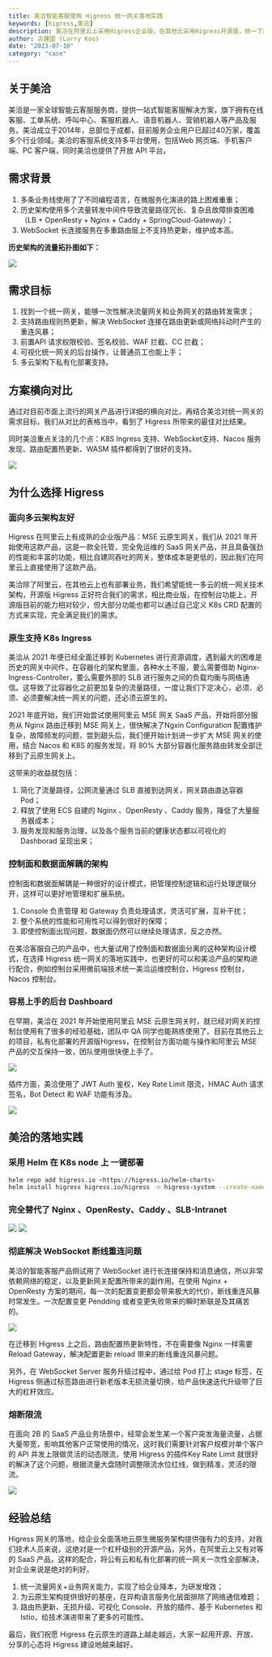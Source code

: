 ```yaml
---
title: 美洽智能客服使用 Higress 统一网关落地实践
keywords: [higress,美洽]
description: 美洽在阿里云上采用Higress企业版，在其他云采用Higress开源版，统一了网关架构
author: 古建国 (Larry Koo)
date: "2023-07-10"
category: "case"
---
```


## 关于美洽

美洽是一家全球智能云客服服务商，提供一站式智能客服解决方案，旗下拥有在线客服、工单系统、呼叫中心、客服机器人、语音机器人、营销机器人等产品及服务。美洽成立于2014年，总部位于成都，目前服务企业用户已超过40万家，覆盖多个行业领域。美洽的客服系统支持多平台使用，包括Web 网页端、手机客户端、PC 客户端，同时美洽也提供了开放 API 平台。

## 需求背景

1. 多条业务线使用了了不同编程语言，在微服务化演进的路上困难重重；
2. 历史架构使用多个流量转发中间件导致流量路径冗长、复杂且故障排查困难（LB + OpenResty + Nginx + Caddy + SpringCloud-Gateway）；
3. WebSocket 长连接服务在多重路由层上不支持热更新，维护成本高。

**历史架构的流量拓扑图如下：**

![](https://img.alicdn.com/imgextra/i4/O1CN01AJitLM1kgbW6yGLmV_!!6000000004713-0-tps-627-517.jpg)

## 需求目标

1. 找到一个统一网关，能够一次性解决流量网关和业务网关的路由转发需求；
2. 支持路由规则热更新，解决 WebSocket 连接在路由更新或网络抖动时产生的重连风暴；
3. 前置API 请求权限校验、签名校验、WAF 拦截、CC 拦截；
4. 可视化统一网关的后台操作，让普通员工也能上手；
5. 多云架构下私有化部署支持。

## 方案横向对比

通过对目前市面上流行的网关产品进行详细的横向对比，再结合美洽对统一网关的需求目标，我们从对比的表格当中，看到了 Higress 所带来的最佳对比结果。

同时美洽重点关注的几个点：K8S Ingress 支持、WebSocket支持、Nacos 服务发现、路由配置热更新、WASM 插件都得到了很好的支持。


![](https://img.alicdn.com/imgextra/i1/O1CN01bjoMSi1arSkPgWvVV_!!6000000003383-0-tps-750-470.jpg)

## 为什么选择 Higress

### 面向多云架构友好

Higress 在阿里云上有成熟的企业版产品：MSE 云原生网关，我们从 2021 年开始使用这款产品，这是一款全托管，完全免运维的 SaaS 网关产品，并且具备强劲的性能和丰富的功能，相比自建同吞吐的网关，整体成本是更低的，因此我们在阿里云上直接使用了这款产品。

美洽除了阿里云，在其他云上也有部署业务，我们希望能统一多云的统一网关技术架构，开源版 Higress 正好符合我们的需求，相比商业版，在控制台功能上，开源版目前的能力相对较少，但大部分功能也都可以通过自己定义 K8s CRD 配置的方式来实现，完全满足我们的需求。


### 原生支持 K8s Ingress

美洽从 2021 年便已经全面迁移到 Kubernetes 进行资源调度，遇到最大的困难是历史的网关中间件，在容器化的架构里面，各种水土不服，要么需要借助 Nginx-Ingress-Controller，要么需要外部的 SLB 进行服务之间的负载均衡与网络通信。这导致了比容器化之前更加复杂的流量路径，一度让我们下定决心，必须、必须、必须要解决统一网关的问题，还必须云原生的。

2021 年底开始，我们开始尝试使用阿里云 MSE 网关 SaaS 产品，开始将部分服务从 Nginx 路由迁移到 MSE 网关上，很快解决了Ngxin Configuration 配置维护复杂，故障频发的问题，尝到甜头后，我们便开始计划进一步扩大 MSE 网关的使用，结合 Nacos 和 K8S 的服务发现，将 80% 大部分容器化服务路由转发全部迁移到了云原生网关上。

这带来的收益就包括：

1. 简化了流量路径，公网流量通过 SLB 直接到达网关，网关路由直达容器 Pod；
2. 释放了使用 ECS 自建的 Nginx 、OpenResty 、Caddy 服务，降低了大量服务器成本；
3. 服务发现和服务治理，以及各个服务当前的健康状态都以可视化的 Dashborad 呈现出来；

### 控制面和数据面解耦的架构

控制面和数据面解耦是一种很好的设计模式，把管理控制逻辑和运行处理逻辑分开，这样可以更好地管理和扩展系统。

1. Console 负责管理 和 Gateway 负责处理请求，灵活可扩展，互补干扰；
2. 整个系统的性能和可用性可以得到很好的保障；
3. 即使控制面出现问题，数据面仍然可以继续处理请求，反之亦然。

在美洽客服自己的产品中，也大量试用了控制面和数据面分离的这种架构设计模式，在选择 Higress 统一网关的落地实践中，也更好的可以和美洽产品的架构进行配合，例如控制台采用微前端技术统一美洽运维控制台，Higress 控制台，Nacos 控制台。

### 容易上手的后台 Dashboard

在早期，美洽在 2021 年开始使用阿里云 MSE 云原生网关时，就已经对网关的控制台使用有了很多的经验基础，团队中 QA 同学也能熟练使用了。目前在其他云上的项目，私有化部署的开源版Higress，在控制台方面功能与操作和阿里云 MSE 产品的交互保持一致，团队使用很快便上手了。

![](https://img.alicdn.com/imgextra/i4/O1CN01SgNYtt1NcizsTgB5w_!!6000000001591-0-tps-750-300.jpg)

插件方面，美洽使用了 JWT Auth 鉴权，Key Rate Limit 限流，HMAC Auth 请求签名，Bot Detect 和 WAF 功能有涉及。

![](https://img.alicdn.com/imgextra/i1/O1CN015fP9mx1lv5ewluuvs_!!6000000004880-0-tps-750-420.jpg)

## 美洽的落地实践

### 采用 Helm 在 K8s node 上 一键部署

```bash
helm repo add higress.io <https://higress.io/helm-charts>
helm install higress higress.io/higress -n higress-system --create-namespace
```

### 完全替代了 Nginx 、OpenResty、Caddy 、SLB-Intranet

![](https://img.alicdn.com/imgextra/i4/O1CN01ElAB4A1ijgxDUXf9g_!!6000000004449-0-tps-630-532.jpg)
![](https://img.alicdn.com/imgextra/i4/O1CN011wDPMy1vpGmaT06Tq_!!6000000006221-0-tps-631-532.jpg)

### 彻底解决 WebSocket 断线重连问题

美洽的智能客服产品侧试用了 WebSocket 进行长连接保持和消息通信，所以非常依赖网络的稳定，以及更新网关配置所带来的副作用。在使用 Nginx + OpenResty 方案的期间，每一次的配置变更都会带来极大的代价，断线重连风暴时常发生。一次配置变更 Pendding 或者变更失败带来的瞬时断联是及其痛苦的。

![](https://img.alicdn.com/imgextra/i1/O1CN01rvv5Mc1hoRRlBhdO2_!!6000000004324-0-tps-750-440.jpg)

在迁移到 Higress 上之后，路由配置热更新特性，不在需要像 Nginx 一样需要 Reload Gateway，解决配置更新 reload 带来的断线重连风暴问题。

另外，在 WebSocket Server 服务升级过程中，通过给 Pod 打上 stage 标签，在 Higress 侧通过标签路由进行新老版本无损流量切换，给产品快速迭代升级带了巨大的杠杆效应。

### 熔断限流

在面向 2B 的 SaaS 产品业务场景中，经常会发生某一个客户突发海量流量，占据大量带宽，影响其他客户正常使用的情况，这时我们需要针对客户规模对单个客户的 API 并发上限做灵活的动态限流，使用 Higress 的插件Key Rate Limit 就很好的解决了这个问题，根据流量大盘随时调整限流水位红线，做到精准，灵活的限流。

![](https://img.alicdn.com/imgextra/i3/O1CN01QhTG261lZZ2kbT1qe_!!6000000004833-0-tps-750-467.jpg)

## 经验总结

Higress 网关的落地，给企业全面落地云原生微服务架构提供强有力的支持，对我们技术人员来说，这绝对是一个杠杆级别的开源产品，另外，在阿里云上又有对等的 SaaS 产品，这样的配合，将公有云和私有化部署的统一网关一次性全部解决，对企业来说是绝对的利好。

1. 统一流量网关+业务网关能力，实现了给企业降本，为研发增效；
2. 为云原生架构提供很好的基座，在异构语言服务化层面排除了网络通信难题；
3. 路由热更新、无损升级、可视化 Console、开放的插件、基于 Kubernetes 和 Istio，给技术演进带来了更多的可能性。

最后，我们祝愿 Higress 在云原生的道路上越走越远，大家一起用开源、开放、分享的心态将 Higress 建设地越来越好。
